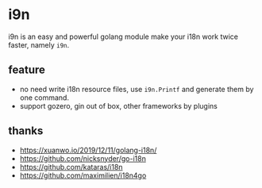 # i9n

i9n is an easy and powerful golang module make your i18n work twice faster, namely `i9n`.

## feature

- no need write i18n resource files, use `i9n.Printf` and generate them by one command.
- support gozero, gin out of box, other frameworks by plugins

## thanks

- <https://xuanwo.io/2019/12/11/golang-i18n/>
- <https://github.com/nicksnyder/go-i18n>
- <https://github.com/kataras/i18n>
- <https://github.com/maximilien/i18n4go>
